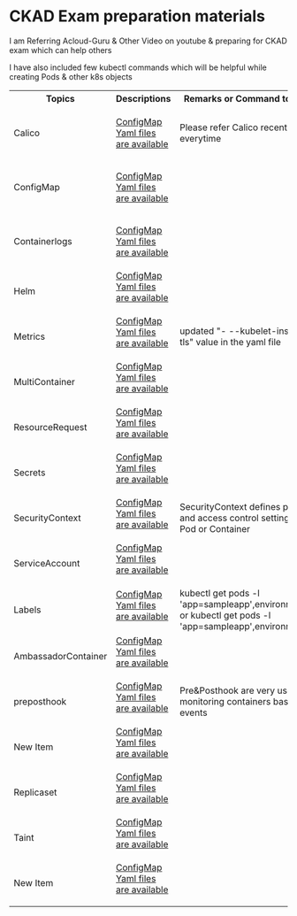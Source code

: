 



<!DOCTYPE html>
<html>
<h1>CKAD Exam preparation materials</h1>

<p>I am Referring Acloud-Guru & Other Video on youtube & preparing for CKAD exam which can help others</p>

<p>I have also included few kubectl commands which will be helpful while creating Pods & other k8s objects</p>


<table style="width:100%">
  <tr>
    <th>Topics</th>
    <th>Descriptions</th>
    <th>Remarks or Command to execute</th>
  </tr>
  <tr>
    <td>Calico</td>
    <td><p><a href="https://github.com/vasudevchavan/K8sPractice/tree/master/K8sPractice/Calico">ConfigMap Yaml files are available</a><p>
    </td>
    <td>Please refer Calico recent file everytime</td>
  </tr>
    <tr>
    <td>ConfigMap</td>
    <td><p><a href="https://github.com/vasudevchavan/K8sPractice/tree/master/K8sPractice/ConfigMap">ConfigMap Yaml files are available</a><p>
    </td>
    <td></td>
  </tr>
    <tr>
    <td>Containerlogs</td>
     <td><p><a href="https://github.com/vasudevchavan/K8sPractice/tree/master/K8sPractice/Containerlogs">ConfigMap Yaml files are available<a><p>
     </td>
    <td></td>
  </tr>
    <tr>
    <td>Helm</td>
        <td><a href="https://github.com/vasudevchavan/K8sPractice/tree/master/K8sPractice/Helm">ConfigMap Yaml files are available<a><p>
        </td>
    <td></td>
  </tr>
    <tr>
    <td>Metrics</td>
        <td><a href="https://github.com/vasudevchavan/K8sPractice/tree/master/K8sPractice/Metrics">ConfigMap Yaml files are available<a><p>
        </td>
    <td>updated "- --kubelet-insecure-tls" value in the yaml file</td>
  </tr>
  <tr>
    <td>MultiContainer</td>
        <td><a href="https://github.com/vasudevchavan/K8sPractice/tree/master/K8sPractice/MultiContainer">ConfigMap Yaml files are available<a><p>
        </td>
    <td></td>
  </tr>
    <tr>
    <td>ResourceRequest</td>
        <td><a href="https://github.com/vasudevchavan/K8sPractice/tree/master/K8sPractice/ResourceRequest">ConfigMap Yaml files are available<a><p>
        </td>
    <td></td>
  </tr>
    <tr>
    <td>Secrets</td>
        <td><a href="https://github.com/vasudevchavan/K8sPractice/tree/master/K8sPractice/Secrets">ConfigMap Yaml files are available<a><p>
        </td>
    <td></td>
  </tr>
    <tr>
    <td>SecurityContext</td>
        <td><a href="https://github.com/vasudevchavan/K8sPractice/tree/master/K8sPractice/SecurityContext">ConfigMap Yaml files are available<a><p>
        </td>
    <td>SecurityContext defines privilege and access control settings for a Pod or Container</td>
  </tr>
    <tr>
    <td>ServiceAccount</td>
        <td><a href="https://github.com/vasudevchavan/K8sPractice/tree/master/K8sPractice/ServiceAccount">ConfigMap Yaml files are available<a><p>
        </td>
    <td></td>
  </tr>
  <tr>
    <td>Labels</td>
        <td><a href="https://github.com/vasudevchavan/K8sPractice/tree/master/K8sPractice/Labels">ConfigMap Yaml files are available
<a><p>
        </td>
    <td>kubectl get pods -l 'app=sampleapp',environment=test or kubectl get pods -l 'app=sampleapp',environment=prod</td>
  </tr>
  <tr>
    <td>AmbassadorContainer</td>
        <td><a href="https://github.com/vasudevchavan/K8sPractice/tree/master/K8sPractice/AmbassadorContainer">ConfigMap Yaml files are available<a><p>
        </td>
    <td></td>
  </tr>
  <tr>
    <td>preposthook</td>
        <td><a href="https://github.com/vasudevchavan/K8sPractice/tree/master/K8sPractice/preposthook">ConfigMap Yaml files are available<a><p>
        </td>
    <td>Pre&Posthook are very useful in monitoring containers based on events</td>
  </tr>
  <tr>
    <td>New Item</td>
        <td><a href="https://github.com/vasudevchavan/K8sPractice/tree/master/K8sPractice/SecurityContext">ConfigMap Yaml files are available<a><p>
        </td>
    <td></td>
  </tr>
  <tr>
    <td>Replicaset</td>
        <td><a href="https://github.com/vasudevchavan/K8sPractice/tree/master/K8sPractice/Replicaset">ConfigMap Yaml files are available<a><p>
        </td>
    <td></td>
  </tr>
  <tr>
    <td>Taint</td>
        <td><a href="https://github.com/vasudevchavan/K8sPractice/tree/master/K8sPractice/Taint">ConfigMap Yaml files are available<a><p>
        </td>
    <td></td>
  </tr>
  <tr>
    <td>New Item</td>
        <td><a href="https://github.com/vasudevchavan/K8sPractice/tree/master/K8sPractice/SecurityContext">ConfigMap Yaml files are available<a><p>
        </td>
    <td></td>
  </tr>
</table>